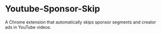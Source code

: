 # Youtube-Sponsor-Skip
A Chrome extension that automatically skips sponsor segments and creator ads in YouTube videos.
